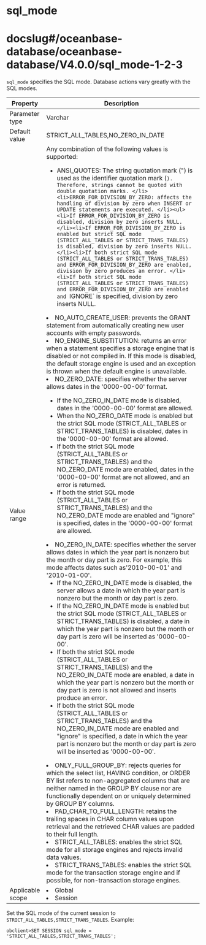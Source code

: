 sql_mode
=============================
# docslug#/oceanbase-database/oceanbase-database/V4.0.0/sql_mode-1-2-3
`sql_mode` specifies the SQL mode. Database actions vary greatly with the SQL modes.


| **Property** | **Description** |
|--------|------------------------------------------------------------------------------------------------------------------------------------------------------------------------------------------------------------------------------------------------------------------------------------------------------------------------------------------------------------------------------------------------------------------------------------------------------------------------------------------------------------------------------------------------------------------------------------------------------------------------------------------------------------------------------------------------------------------------------------------------------------------------------------------------------------------------------------------------------------------------------------------------------------------------------------------------------------------------------------------------------------------------------------------------------------------------------------------------------------------------------------------------------|
| Parameter type | Varchar |
| Default value | STRICT_ALL_TABLES,NO_ZERO_IN_DATE |
| Value range | Any combination of the following values is supported:<ul><li>ANSI_QUOTES: The string quotation mark (") is used as the identifier quotation mark (`). Therefore, strings cannot be quoted with double quotation marks. </li><li>ERROR_FOR_DIVISION_BY_ZERO: affects the handling of division by zero when INSERT or UPDATE statements are executed. </li><ul><li>If ERROR_FOR_DIVISION_BY_ZERO is disabled, division by zero inserts NULL. </li><li>If ERROR_FOR_DIVISION_BY_ZERO is enabled but strict SQL mode (STRICT_ALL_TABLES or STRICT_TRANS_TABLES) is disabled, division by zero inserts NULL. </li><li>If both strict SQL mode (STRICT_ALL_TABLES or STRICT_TRANS_TABLES) and ERROR_FOR_DIVISION_BY_ZERO are enabled, division by zero produces an error. </li><li>If both strict SQL mode (STRICT_ALL_TABLES or STRICT_TRANS_TABLES) and ERROR_FOR_DIVISION_BY_ZERO are enabled and `IGNORE` is specified, division by zero inserts NULL. </li></ul><li>NO_AUTO_CREATE_USER: prevents the GRANT statement from automatically creating new user accounts with empty passwords. </li><li>NO_ENGINE_SUBSTITUTION: returns an error when a statement specifies a storage engine that is disabled or not compiled in. If this mode is disabled, the default storage engine is used and an exception is thrown when the default engine is unavailable. </li><li>NO_ZERO_DATE: specifies whether the server allows dates in the '0000-00-00' format. </li><ul><li>If the NO_ZERO_IN_DATE mode is disabled, dates in the '0000-00-00' format are allowed. </li><li>When the NO_ZERO_DATE mode is enabled but the strict SQL mode (STRICT_ALL_TABLES or STRICT_TRANS_TABLES) is disabled, dates in the '0000-00-00' format are allowed. </li><li>If both the strict SQL mode (STRICT_ALL_TABLES or STRICT_TRANS_TABLES) and the NO_ZERO_DATE mode are enabled, dates in the '0000-00-00' format are not allowed, and an error is returned. </li><li>If both the strict SQL mode (STRICT_ALL_TABLES or STRICT_TRANS_TABLES) and the NO_ZERO_DATE mode are enabled and "ignore" is specified, dates in the '0000-00-00' format are allowed. </li></ul><li>NO_ZERO_IN_DATE: specifies whether the server allows dates in which the year part is nonzero but the month or day part is zero. For example, this mode affects dates such as'2010-00-01' and '2010-01-00'. <ul><li>If the NO_ZERO_IN_DATE mode is disabled, the server allows a date in which the year part is nonzero but the month or day part is zero. </li><li>If the NO_ZERO_IN_DATE mode is enabled but the strict SQL mode (STRICT_ALL_TABLES or STRICT_TRANS_TABLES) is disabled, a date in which the year part is nonzero but the month or day part is zero will be inserted as '0000-00-00'. </li><li>If both the strict SQL mode (STRICT_ALL_TABLES or STRICT_TRANS_TABLES) and the NO_ZERO_IN_DATE mode are enabled, a date in which the year part is nonzero but the month or day part is zero is not allowed and inserts produce an error. </li><li>If both the strict SQL mode (STRICT_ALL_TABLES or STRICT_TRANS_TABLES) and the NO_ZERO_IN_DATE mode are enabled and "ignore" is specified, a date in which the year part is nonzero but the month or day part is zero will be inserted as '0000-00-00'. </li></ul><li>ONLY_FULL_GROUP_BY: rejects queries for which the select list, HAVING condition, or ORDER BY list refers to non-aggregated columns that are neither named in the GROUP BY clause nor are functionally dependent on or uniquely determined by GROUP BY columns. </li><li>PAD_CHAR_TO_FULL_LENGTH: retains the trailing spaces in CHAR column values upon retrieval and the retrieved CHAR values are padded to their full length. </li><li>STRICT_ALL_TABLES: enables the strict SQL mode for all storage engines and rejects invalid data values. </li><li>STRICT_TRANS_TABLES: enables the strict SQL mode for the transaction storage engine and if possible, for non-transaction storage engines. </li></ul> |
| Applicable scope | <li> Global   <li> Session |



Set the SQL mode of the current session to `STRICT_ALL_TABLES,STRICT_TRANS_TABLES`. Example:

```unknow
obclient>SET SESSION sql_mode = 'STRICT_ALL_TABLES,STRICT_TRANS_TABLES';
```


